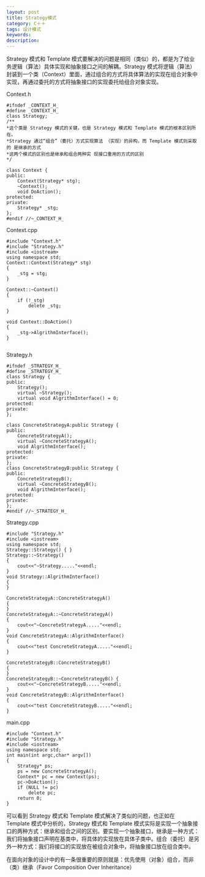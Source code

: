 ```yaml
---
layout: post
title: Strategy模式
category: C＋＋
tags: 设计模式
keywords: 
description: 
---
```


Strategy 模式和 Template 模式要解决的问题是相同（类似）的，都是为了给业务逻辑（算法）具体实现和抽象接口之间的解耦。Strategy 模式将逻辑（算法）封装到一个类（Context）里面，通过组合的方式将具体算法的实现在组合对象中实现，再通过委托的方式将抽象接口的实现委托给组合对象实现。

Context.h

```
#ifndef _CONTEXT_H_
#define _CONTEXT_H_
class Strategy;
/**
*这个类是 Strategy 模式的关键，也是 Strategy 模式和 Template 模式的根本区别所在。
*Strategy 通过“组合”（委托）方式实现算法 （实现）的异构，而 Template 模式则采取的 是继承的方式
*这两个模式的区别也是继承和组合两种实 现接口重用的方式的区别
*/

class Context {
public:
    Context(Strategy* stg);
    ~Context();
    void DoAction();
protected:
private:
    Strategy* _stg;
};
#endif //~_CONTEXT_H_

```

Context.cpp

```
#include "Context.h"
#include "Strategy.h"
#include <iostream>
using namespace std;
Context::Context(Strategy* stg)
{
    _stg = stg;
}

Context::~Context()
{
    if (!_stg)
        delete _stg;
}

void Context::DoAction()
{
    _stg->AlgrithmInterface();
}


```

Strategy.h

```
#ifndef _STRATEGY_H_
#define _STRATEGY_H_
class Strategy {
public:
    Strategy();
    virtual ~Strategy();
    virtual void AlgrithmInterface() = 0;
protected:
private:
};

class ConcreteStrategyA:public Strategy {
public:
    ConcreteStrategyA();
    virtual ~ConcreteStrategyA();
    void AlgrithmInterface();
protected:
private:
};
class ConcreteStrategyB:public Strategy {
public:
    ConcreteStrategyB();
    virtual ~ConcreteStrategyB();
    void AlgrithmInterface();
protected:
private:
};
#endif //~_STRATEGY_H_

```

Strategy.cpp

```
#include "Strategy.h"
#include <iostream>
using namespace std;
Strategy::Strategy() { }
Strategy::~Strategy()
{
    cout<<"~Strategy....."<<endl;
}
void Strategy::AlgrithmInterface()
{
}

ConcreteStrategyA::ConcreteStrategyA()
{
}
ConcreteStrategyA::~ConcreteStrategyA()
{
    cout<<"~ConcreteStrategyA....."<<endl;
}
void ConcreteStrategyA::AlgrithmInterface()
{
    cout<<"test ConcreteStrategyA....."<<endl;
}

ConcreteStrategyB::ConcreteStrategyB()
{
}
ConcreteStrategyB::~ConcreteStrategyB() {
    cout<<"~ConcreteStrategyB....."<<endl;
}
void ConcreteStrategyB::AlgrithmInterface()
{
    cout<<"test ConcreteStrategyB....."<<endl;
}

```

main.cpp

```
#include "Context.h"
#include "Strategy.h"
#include <iostream>
using namespace std;
int main(int argc,char* argv[])
{
    Strategy* ps;
    ps = new ConcreteStrategyA();
    Context* pc = new Context(ps);
    pc->DoAction();
    if (NULL != pc)
        delete pc;
    return 0;
}

```

可以看到 Strategy 模式和 Template 模式解决了类似的问题，也正如在 Template 模式中分析的，Strategy 模式和 Template 模式实际是实现一个抽象接口的两种方式：继承和组合之间的区别。要实现一个抽象接口，继承是一种方式：我们将抽象接口声明在基类中，将具体的实现放在具体子类中。组合（委托）是另外一种方式：我们将接口的实现放在被组合对象中，将抽象接口放在组合类中。

在面向对象的设计中的有一条很重要的原则就是：优先使用（对象）组合，而非（类）继承（Favor Composition Over Inheritance）
